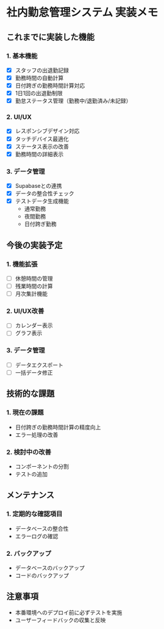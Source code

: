 # 社内勤怠管理システム 実装メモ

## これまでに実装した機能

### 1. 基本機能

- [x] スタッフの出退勤記録
- [x] 勤務時間の自動計算
- [x] 日付跨ぎの勤務時間計算対応
- [x] 1日1回の出退勤制限
- [x] 勤怠ステータス管理（勤務中/退勤済み/未記録）

### 2. UI/UX

- [x] レスポンシブデザイン対応
- [x] タッチデバイス最適化
- [x] ステータス表示の改善
- [x] 勤務時間の詳細表示

### 3. データ管理

- [x] Supabaseとの連携
- [x] データの整合性チェック
- [x] テストデータ生成機能
  - 通常勤務
  - 夜間勤務
  - 日付跨ぎ勤務

## 今後の実装予定

### 1. 機能拡張

- [ ] 休憩時間の管理
- [ ] 残業時間の計算
- [ ] 月次集計機能

### 2. UI/UX改善

- [ ] カレンダー表示
- [ ] グラフ表示

### 3. データ管理

- [ ] データエクスポート
- [ ] 一括データ修正

## 技術的な課題

### 1. 現在の課題

- 日付跨ぎの勤務時間計算の精度向上
- エラー処理の改善

### 2. 検討中の改善

- コンポーネントの分割
- テストの追加

## メンテナンス

### 1. 定期的な確認項目

- データベースの整合性
- エラーログの確認

### 2. バックアップ

- データベースのバックアップ
- コードのバックアップ

## 注意事項

- 本番環境へのデプロイ前に必ずテストを実施
- ユーザーフィードバックの収集と反映
